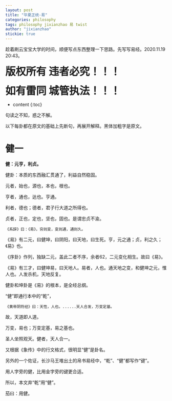 ```yaml
---
layout: post
title: "华夏正统-易"
categories: philosophy
tags: philosophy jixianzhao 易 twist
author: "jixianzhao"
stickie: true
---
```



趁着刷云宝宝大学的时间，顺便写点东西整理一下思路。先写写易经。2020.11.19 20:43。


**<font size=6>版权所有 违者必究！！！</font>**

**<font size=6>如有雷同 城管执法！！！</font>**


* content
{:toc}



句读之不知，惑之不解。

以下每卦都在原文的基础上先断句，再展开解释。黑体加粗字是原文。



# 健一

**健：元亨，利贞。**

健卦：本质的东西融汇贯通了，利益自然稳固。



元者，始也，源也，本也，根也。

亨者，通也，达也。亨通。

利者，德也；德者，君子行大道之所得也。

贞者，正也，定也，坚也，固也。是谓忠贞不渝。



```
《系辞》曰：《易》，穷则变，变则通，通则久。
```

《易》有二元，曰健坤，曰阴阳，曰天地，曰生死。亨，元之通；贞，利之久；《易》也。

《序卦》作列，独缺二元，盖此二者不序，余者62，二元变化相生。故曰《易》。

《易》有三才，曰健坤易，曰天地人。易者，人也。通天地之变，和健坤之元，惟人也。人发杀机，天地反复。



健卦和坤卦是《易》的根本，是全经总纲。


“健”即通行本中的“乾”，

```
《黄帝阴符经》曰：天性，人也。......天人合发，万变定基。
```

故，天道即人道。

万变，易也；万变定基，易之基也。

圣人坐照观天。健者，天人合一。

又根据《象传》中的行文格式，很明显“健”是卦名。

另外的一个佐证，长沙马王堆出土的帛书易经中，“乾”、“健”都写作“键”。

用人字旁的健，比用金字旁的键更合适。

所以，本文弃“乾”用“健”。



茄曰：用健。
<!--more-->








